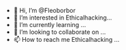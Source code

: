 - 👋 Hi, I’m @Fleoborbor
- 👀 I’m interested in Ethicalhacking...
- 🌱 I’m currently learning ...
- 💞️ I’m looking to collaborate on ...
- 📫 How to reach me Ethicalhacking ...

<!---
Fleoborbor/Fleoborbor is a ✨ special ✨ repository because its `README.md` (this file) appears on your GitHub profile.
You can click the Preview link to take a look at your changes.
--->
